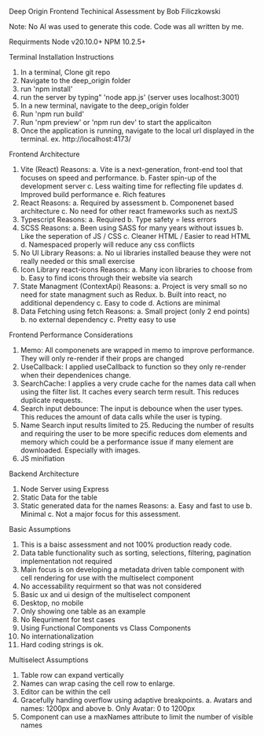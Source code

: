 Deep Origin Frontend Techinical Assessment
by Bob Filiczkowski

Note: No AI was used to generate this code. Code was all written by me.

Requirments
Node v20.10.0+
NPM 10.2.5+

Terminal Installation Instructions
1. In a terminal, Clone git repo
2. Navigate to the deep_origin folder
3. run 'npm install'
4. run the server by typing" 'node app.js' (server uses localhost:3001)
5. In a new terminal, navigate to the deep_origin folder
6. Run 'npm run build'
7. Run 'npm preview' or 'npm run dev' to start the applicaiton
7. Once the application is running, navigate to the local url displayed in the terminal.
   ex. http://localhost:4173/



Frontend Architecture
1. Vite (React)
  Reasons: 
     a. Vite is a next-generation, front-end tool that focuses on speed and performance.
     b. Faster spin-up of the development server
     c. Less waiting time for reflecting file updates
     d. Improved build performance
     e. Rich features
2. React
  Reasons:
    a. Required by assessment
    b. Componenet based architecture
    c. No need for other react frameworks such as nextJS
3. Typescript
  Reasons:
    a. Required
    b. Type safety = less errors
4. SCSS
  Reasons:
    a. Been using SASS for many years without issues
    b. Like the seperation of JS / CSS
    c. Cleaner HTML / Easier to read HTML
    d. Namespaced properly will reduce any css conflicts
5. No UI Library
  Reasons:
    a. No ui libraries installed beause they were not really needed or this small exercise
6. Icon Library react-icons
  Reasons:
    a. Many icon libraries to choose from
    b. Easy to find icons through their website via search
7. State Managment (ContextApi)
  Reasons:
    a. Project is very small so no need for state managment such as Redux.
    b. Built into react, no additional dependency
    c. Easy to code
    d. Actions are minimal
8. Data Fetching using fetch
  Reasons:
    a. Small project (only 2 end points)
    b. no external dependency
    c. Pretty easy to use

Frontend Performance Considerations
1. Memo: All componenets are wrapped in memo to improve performance. They will only re-render if their props are changed
2. UseCallback: I applied useCallback to function so they only re-render when their dependenices change.
3. SearchCache: I applies a very crude cache for the names data call when using the filter list. It caches every search term result. This reduces duplicate requests. 
4. Search input debounce: The input is debounce when the user types. This reduces the amount of data calls while the user is typing.
5. Name Search input results limited to 25. Reducing the number of results and requiring the user to be more specific reduces dom elements and memory which could be a performance issue if many element are downloaded. Especially with images.
6. JS minifiation

Backend Architecture
1. Node Server using Express
2. Static Data for the table
3. Static generated data for the names
  Reasons:
    a. Easy and fast to use
    b. Minimal
    c. Not a major focus for this assessment.

Basic Assumptions
 1. This is a baisc assessment and not 100% production ready code.
 2. Data table functionality such as sorting, selections, filtering, pagination implementation not required
 3. Main focus is on developing a metadata driven table component with cell rendering for use with the multiselect component
 4. No accessability requirment so that was not considered
 5. Basic ux and ui design of the multiselect component
 8. Desktop, no mobile
 9. Only showing one table as an example
 10. No Requriment for test cases
 11. Using Functional Components vs Class Components
 12. No internationalization
 13. Hard coding strings is ok.

Multiselect Assumptions
1. Table row can expand vertically
2. Names can wrap casing the cell row to enlarge.
3. Editor can be within the cell
4. Gracefully handing overflow using adaptive breakpoints. 
  a. Avatars and names: 1200px and above
  b. Only Avatar: 0 to 1200px
5. Component can use a maxNames attribute to limit the number of visible names